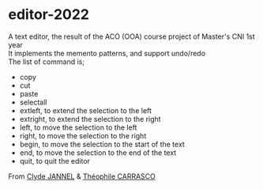 # editor-2022
A text editor, the result of the ACO (OOA) course project of Master's CNI 1st year<br/>
It implements the memento patterns, and support undo/redo<br/>
The list of command is;
- copy
- cut
- paste
- selectall
- extleft, to extend the selection to the left
- extright, to extend the selection to the right
- left, to move the selection to the left
- right, to move the selection to the right
- begin, to move the selection to the start of the text
- end, to move the selection to the end of the text
- quit, to quit the editor

From [Clyde JANNEL](https://github.com/Pwirby) & [Théophile CARRASCO](https://github.com/EyeCrown)
